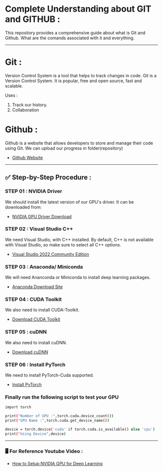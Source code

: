# Complete Understanding about GIT and GITHUB : 
This repository provides a comprehensive guide about what is Git and Github. What are the comands associated with it and everything.

---

# Git :
Version Control System is a tool that helps to track changes in code. Git is a Version Control System. It is popular, free and open source, fast and scalable.   

Uses :
1. Track our history.
2. Collaboration

# Github :
Github is a website that allows developers to store and manage their code using Git. We can upload our progress in folder(repository)
- [Github Website](https://github.com)

---

## ✅ Step-by-Step Procedure :

### STEP 01 : NVIDIA Driver  

We should install the latest version of our GPU's driver. It can be downloaded from:   
- [NVIDIA GPU Driver Download](https://www.nvidia.com/en-us/drivers/)

### STEP 02 : Visual Studio C++

We need Visual Studio, with C++ installed. By default, C++ is not available with Visual Studio, so make sure to select all C++ options.  
- [Visual Studio 2022 Community Edition](https://visualstudio.microsoft.com/vs/community/)

### STEP 03 : Anaconda/ Miniconda

We will need Ananconda or Miniconda to install deep learning packages.  
- [Anaconda Download Site](https://www.anaconda.com/download)

### STEP 04 : CUDA Toolkit

We also need to install CUDA-Toolkit.  
- [Download CUDA Toolkit ](https://developer.nvidia.com/cuda-toolkit-archive)

### STEP 05 : cuDNN

We also need to install cuDNN.  
- [Download cuDNN](https://developer.nvidia.com/rdp/cudnn-archive)

### STEP 06 : Install PyTorch
We need to install PyTorch-Cuda supported. 
- [Install PyTorch](https://pytorch.org/get-started/locally/)

### Finally run the following script to test your GPU
```bash
import torch

print("Number of GPU :",torch.cuda.device_count())
print("GPU Name :",torch.cuda.get_device_name())

device = torch.device('cuda' if torch.cuda.is_available() else 'cpu')
print("Using Device",device)
```
--- 
### 🖥️ For Reference Youtube Video : 
- [How to Setup NVIDIA GPU for Deep Learning](https://youtu.be/nATRPPZ5dGE?feature=shared)
